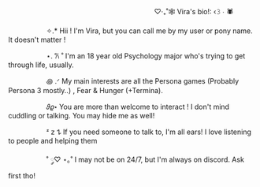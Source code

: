 ㅤㅤㅤㅤㅤㅤㅤㅤㅤㅤㅤㅤㅤㅤㅤㅤㅤㅤㅤㅤㅤㅤㅤ♡‧₊˚🕸 Vira's bio!: ‹𝟹 ∙ 🕷

ㅤㅤㅤㅤㅤㅤ✧.* Hii ! I'm Vira, but you can call me by my user or pony name. It doesn't matter !

ㅤㅤㅤㅤㅤㅤ⋆. 𐙚 ˚ I'm an 18 year old Psychology major who's trying to get through life, usually.

ㅤㅤㅤㅤㅤㅤ꩜ .ᐟ My main interests are all the Persona games (Probably Persona 3 mostly..) , Fear & Hunger (+Termina).

ㅤㅤㅤㅤㅤㅤ𝜗𝜚⋆ You are more than welcome to interact ! I don't mind cuddling or talking. You may hide me as well! 

ㅤㅤㅤㅤㅤㅤᶻ 𝗓 𐰁 If you need someone to talk to, I'm all ears! I love listening to people and helping them

ㅤㅤㅤㅤㅤㅤ˚ ༘♡ ⋆｡˚ I may not be on 24/7, but I'm always on discord. Ask first tho!
